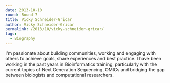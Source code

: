 ```yaml
---
date: 2013-10-10
round: Round 7
title: Vicky Schneider-Gricar
author: Vicky Schneider-Gricar
permalink: /2013/10/vicky-schneider-gricar/
tags:
  - Biography
---
```

I'm passionate about building communities, working and engaging with others to achieve goals, share experiences and best practice. I have been working in the past years in Bioinformatics training, particularly with the current topics of Next Generation Sequencing, OMICs and bridging the gap between biologists and computational researchers.
